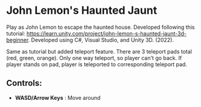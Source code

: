 # John Lemon's Haunted Jaunt
 
Play as John Lemon to escape the haunted house. Developed following this tutorial: https://learn.unity.com/project/john-lemon-s-haunted-jaunt-3d-beginner. Developed using C#, Visual Studio, and Unity 3D. (2022).

Same as tutorial but added teleport feature.
There are 3 teleport pads total (red, green, orange).
Only one way teleport, so player can't go back.
If player stands on pad, player is teleported to corresponding teleport pad.

## Controls:
* **WASD/Arrow Keys** : Move around
